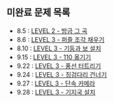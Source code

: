 ## 미완료 문제 목록

- 8.5 : [LEVEL 2 - 방금 그 곡](https://school.programmers.co.kr/learn/courses/30/lessons/17683)
- 8.6 : [LEVEL 3 - 퍼즐 조각 채우기](https://school.programmers.co.kr/learn/courses/30/lessons/84021)
- 8.10 : [LEVEL 3 - 기둥과 보 설치](https://school.programmers.co.kr/learn/courses/30/lessons/60061)
- 9.15 : [LEVEL 3 - 110 옮기기](https://school.programmers.co.kr/learn/courses/30/lessons/77886)
- 9.22 : [LEVEL 3 - 풍선 터트리기](https://school.programmers.co.kr/learn/courses/30/lessons/68646)
- 9.24 : [LEVEL 3 - 징검다리 건너기](https://school.programmers.co.kr/learn/courses/30/lessons/64062)
- 9.27 : [LEVEL 3 - 단속 카메라](https://school.programmers.co.kr/learn/courses/30/lessons/42884)
- 9.28 : [LEVEL 3 - 기지국 설치](https://school.programmers.co.kr/learn/courses/30/lessons/12979)
